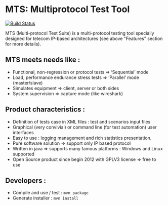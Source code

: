 # MTS: Multiprotocol Test Tool

[![Build Status](https://travis-ci.org/ericsson-mts/mts.svg?branch=master)](https://travis-ci.org/ericsson-mts/mts)


MTS (Multi-protocol Test Suite) is a multi-protocol testing tool specially designed for telecom IP-based architectures (see above "Features" section for more details).

## MTS meets needs like :
* Functional, non-regression or protocol tests => ‘Sequential’ mode
* Load, performance endurance stress tests => ‘Parallel’ mode (master/slave)
* Simulates equipment => client, server or both sides
* System supervision => capture mode (like wireshark)

## Product characteristics :
* Definition of tests case in XML files : test and scenarios input files
* Graphical (very convivial) or command line (for test automation) user interfaces
* Easy to use : logging management and rich statistics presentation.
* Pure software solution => support only IP based protocol
* Written in java => supports many famous platforms : Windows and Linux supported
* Open Source product since begin 2012 with GPLV3 license => free to use

## Developers :
* Compile and use / test : ```mvn package```
* Generate installer : ```mvn install```
